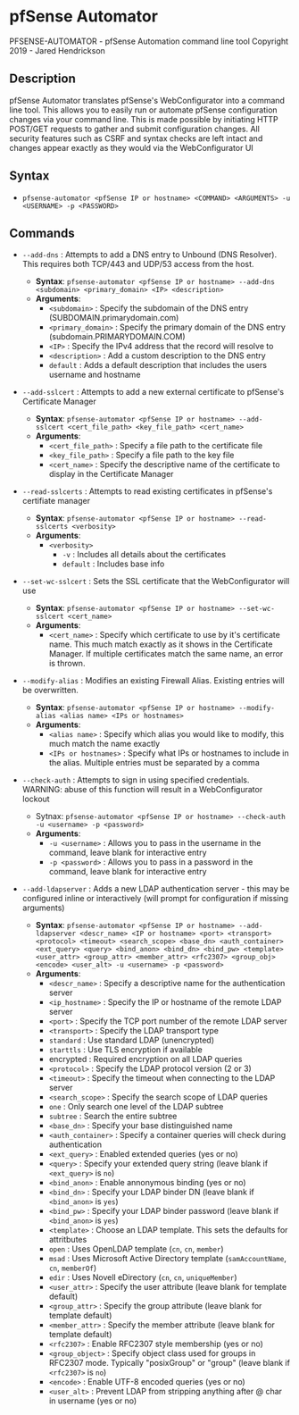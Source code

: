 
pfSense Automator
=========
PFSENSE-AUTOMATOR - pfSense Automation command line tool
Copyright 2019 - Jared Hendrickson

Description
------------  
pfSense Automator translates pfSense's WebConfigurator into a command line tool. This allows 
you to easily run or automate pfSense configuration changes via your command line. This is
made possible by initiating HTTP POST/GET requests to gather and submit configuration changes.
All security features such as CSRF and syntax checks are left intact and changes appear exactly
as they would via the WebConfigurator UI

Syntax
------------
- `pfsense-automator <pfSense IP or hostname> <COMMAND> <ARGUMENTS> -u <USERNAME> -p <PASSWORD>`

Commands
------------
- `--add-dns` : Attempts to add a DNS entry to Unbound (DNS Resolver). This requires both TCP/443 and UDP/53 access from the host. 
    - **Syntax**: `pfsense-automator <pfSense IP or hostname> --add-dns <subdomain> <primary_domain> <IP> <description>`
    - **Arguments**: 
        - `<subdomain>` : Specify the subdomain of the DNS entry (SUBDOMAIN.primarydomain.com)
        - `<primary_domain>` : Specify the primary domain of the DNS entry (subdomain.PRIMARYDOMAIN.COM)
        - `<IP>` : Specify the IPv4 address that the record will resolve to 
        - `<description>` : Add a custom description to the DNS entry
        - `default` : Adds a default description that includes the users username and hostname 

- `--add-sslcert` : Attempts to add a new external certificate to pfSense's Certificate Manager
    - **Syntax**: `pfsense-automator <pfSense IP or hostname> --add-sslcert <cert_file_path> <key_file_path> <cert_name>`
    - **Arguments**:
        - `<cert_file_path>` : Specify a file path to the certificate file
        - `<key_file_path>` : Specify a file path to the key file
        - `<cert_name>` : Specify the descriptive name of the certificate to display in the Certificate Manager

- `--read-sslcerts` : Attempts to read existing certificates in pfSense's certifiate manager
    - **Syntax**: `pfsense-automator <pfSense IP or hostname> --read-sslcerts <verbosity>`
    - **Arguments**:
        - `<verbosity>`
            - `-v` : Includes all details about the certificates
            - `default` : Includes base info

- `--set-wc-sslcert` : Sets the SSL certificate that the WebConfigurator will use
    - **Syntax**: `pfsense-automator <pfSense IP or hostname> --set-wc-sslcert <cert_name>`
    - **Arguments**:
        - `<cert_name>` : Specify which certificate to use by it's certificate name. This much match exactly as it shows in the Certificate Manager. If multiple certificates match the same name, an error is thrown.

- `--modify-alias` : Modifies an existing Firewall Alias. Existing entries will be overwritten. 
    - **Syntax**: `pfsense-automator <pfSense IP or hostname> --modify-alias <alias name> <IPs or hostnames>`
    - **Arguments**:
        - `<alias name>` : Specify which alias you would like to modify, this much match the name exactly
        - `<IPs or hostnames>` : Specify what IPs or hostnames to include in the alias. Multiple entries must be separated by a comma

- `--check-auth` : Attempts to sign in using specified credentials. WARNING: abuse of this function will result in a WebConfigurator lockout
    - Sytnax: `pfsense-automator <pfSense IP or hostname> --check-auth -u <username> -p <password>` 
    - **Arguments**:
        - `-u <username>` : Allows you to pass in the username in the command, leave blank for interactive entry
        - `-p <password>` : Allows you to pass in a password in the command, leave blank for interactive entry

- `--add-ldapserver` : Adds a new LDAP authentication server - this may be configured inline or interactively (will prompt for configuration if missing arguments)
    - **Syntax**: `pfsense-automator <pfSense IP or hostname> --add-ldapserver <descr_name> <IP or hostname> <port> <transport> <protocol> <timeout> <search_scope> <base_dn> <auth_container> <ext_query> <query> <bind_anon> <bind_dn> <bind_pw> <template> <user_attr> <group_attr> <member_attr> <rfc2307> <group_obj> <encode> <user_alt> -u <username> -p <password>`
    - **Arguments**:
        - `<descr_name>` : Specify a descriptive name for the authentication server
        - `<ip_hostname>` : Specify the IP or hostname of the remote LDAP server
        - `<port>` : Specify the TCP port number of the remote LDAP server
        - `<transport>` : Specify the LDAP transport type
        - `standard` : Use standard LDAP (unencrypted)
        - `starttls` : Use TLS encryption if available
        - encrypted : Required encryption on all LDAP queries
        - `<protocol>` : Specify the LDAP protocol version (2 or 3)
        - `<timeout>` : Specify the timeout when connecting to the LDAP server
        - `<search_scope>` : Specify the search scope of LDAP queries
        - `one` : Only search one level of the LDAP subtree 
        - `subtree` : Search the entire subtree
        - `<base_dn>` : Specify your base distinguished name
        - `<auth_container>` : Specify a container queries will check during authentication
        - `<ext_query>` : Enabled extended queries (yes or no)
        - `<query>` : Specify your extended query string (leave blank if `<ext_query>` is `no`)
        - `<bind_anon>` : Enable annonymous binding (yes or no)
        - `<bind_dn>` : Specify your LDAP binder DN (leave blank if `<bind_anon>` is `yes`)
        - `<bind_pw>` : Specify your LDAP binder password (leave blank if `<bind_anon>` is `yes`)
        - `<template>` : Choose an LDAP template. This sets the defaults for attritbutes
        - `open` : Uses OpenLDAP template (`cn`, `cn`, `member`)
        - `msad` : Uses Microsoft Active Directory template (`samAccountName`, `cn`, `memberOf`)
        - `edir` : Uses Novell eDirectory (`cn`, `cn`, `uniqueMember`)
        - `<user_attr>` : Specify the user attribute (leave blank for template default)
        - `<group_attr>` : Specify the group attribute (leave blank for template default)
        - `<member_attr>` : Specify the member attribute (leave blank for template default)
        - `<rfc2307>` : Enable RFC2307 style membership (yes or no)
        - `<group_object>` : Specify object class used for groups in RFC2307 mode. Typically "posixGroup" or "group" (leave blank if `<rfc2307>` is `no`)
        - `<encode>` : Enable UTF-8 encoded queries (yes or no)
        - `<user_alt>` : Prevent LDAP from stripping anything after @ char in username (yes or no)   
